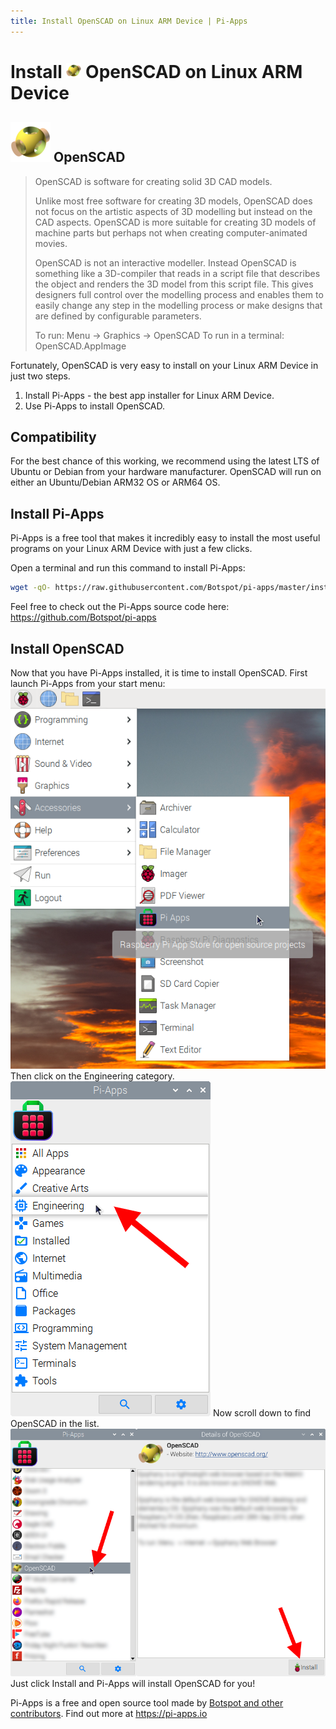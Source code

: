```yaml
---
title: Install OpenSCAD on Linux ARM Device | Pi-Apps
---
```

<div class="simple-install-content content">

# Install <img src="/img/app-icons/OpenSCAD/icon-64.png" height=24> OpenSCAD on Linux ARM Device

## <img src="/img/app-icons/OpenSCAD/icon-64.png"> OpenSCAD
> OpenSCAD is software for creating solid 3D CAD models.
> 
> Unlike most free software for creating 3D models, OpenSCAD does not focus on
> the artistic aspects of 3D modelling but instead on the CAD aspects.
> OpenSCAD is more suitable for creating 3D models of machine parts but
> perhaps not when creating computer-animated movies.
> 
> OpenSCAD is not an interactive modeller. Instead OpenSCAD is something like
> a 3D-compiler that reads in a script file that describes the object
> and renders the 3D model from this script file. This gives designers
> full control over the modelling process and enables them to easily
> change any step in the modelling process or make designs that are
> defined by configurable parameters.
> 
> To run: Menu -> Graphics -> OpenSCAD
> To run in a terminal: OpenSCAD.AppImage

Fortunately, OpenSCAD is very easy to install on your Linux ARM Device in just two steps.
1. Install Pi-Apps - the best app installer for Linux ARM Device.
2. Use Pi-Apps to install OpenSCAD.
</div>
<div class="simple-install-content content">

## Compatibility
For the best chance of this working, we recommend using the latest LTS of Ubuntu or Debian from your hardware manufacturer.
OpenSCAD will run on either an Ubuntu/Debian ARM32 OS or ARM64 OS.
</div>
<div class="simple-install-content content">

## Install Pi-Apps

Pi-Apps is a free tool that makes it incredibly easy to install the most useful programs on your Linux ARM Device with just a few clicks.

Open a terminal and run this command to install Pi-Apps:
```bash
wget -qO- https://raw.githubusercontent.com/Botspot/pi-apps/master/install | bash
```
Feel free to check out the Pi-Apps source code here: https://github.com/Botspot/pi-apps
</div>
<div class="simple-install-content content">

## Install OpenSCAD

Now that you have Pi-Apps installed, it is time to install OpenSCAD.
First launch Pi-Apps from your start menu:
<img src="/img/start-menu.png">
Then click on the Engineering category.
<img src="/img/category-selections/Engineering.png">
Now scroll down to find OpenSCAD in the list.
<img src="/img/app-icons/OpenSCAD/app-selection.png">
Just click Install and Pi-Apps will install OpenSCAD for you!
</div>
<div class="simple-install-content content">

Pi-Apps is a free and open source tool made by [Botspot and other contributors](/about/#contributors). Find out more at https://pi-apps.io
</div>
